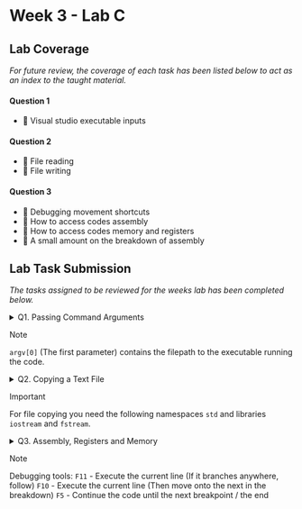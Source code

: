 # Week 3 - Lab C

## Lab Coverage
*For future review, the coverage of each task has been listed below to act as an index to the taught material.*

#### Question 1
- 🤔 Visual studio executable inputs
#### Question 2
- 🤔 File reading
- 🤔 File writing
#### Question 3
- 🤔 Debugging movement shortcuts
- 🤔 How to access codes assembly
- 🤔 How to access codes memory and registers
- 🤔 A small amount on the breakdown of assembly

## Lab Task Submission
*The tasks assigned to be reviewed for the weeks lab has been completed below.*

<details> <!-- Question 1 -->
  <summary> Q1. Passing Command Arguments</summary>

## Question:
Passing Command Arguments

**[LAB BOOK - Record the steps required to enter arguments into Visual Studio]**

## Solution:
### Step 1 - Project properties
![image](https://github.com/TheOtherRealMesteven/Lab-Book/assets/115008465/bedfeff8-8ecf-4a94-a429-75753a20a99e)

Defining visual studios input for executing the project is done via the projects properties.

### Step 2 - Debugging
![image](https://github.com/TheOtherRealMesteven/Lab-Book/assets/115008465/207af20b-8b2e-4be9-9a16-799c02dc1acc)

Under `Configuration Properties` select `Debugging`

### Step 3 - Command Arguments
![image](https://github.com/TheOtherRealMesteven/Lab-Book/assets/115008465/d790fbe7-3f16-4a84-964a-de551c2387d4)

Under the `Command Arguments` row, you can supply command arguments seperated by spaces.

## Test data:
Project: File Input Output

Arguments: `input.txt` `output.txt`

![image](https://github.com/TheOtherRealMesteven/Lab-Book/assets/115008465/d790fbe7-3f16-4a84-964a-de551c2387d4)
## Sample output:
![image](https://github.com/TheOtherRealMesteven/Lab-Book/assets/115008465/7365b0ad-163c-41b7-89ac-4644f77284ff)

As you can see the program did not error nor output the Usage prompt. Therefore, there were three total inputs passed through as expected.

## Reflection:
- If you want to pass in a command argument with a space in the name, do you use speech marks to indicate the selection similar to command prompt?

</details>

> [!NOTE]
> `argv[0]` (The first parameter) contains the filepath to the executable running the code.



<details> <!-- Question 2 -->
  <summary> Q2. Copying a Text File </summary>

## Question:
Complete the functionality inside of the `Copy(char filenamein[], char filenameout[])` function. You need to add code that will try to open a text file given by the `filenamein` array as the name of the input file. You need to add code to create and output file using the `filenameout` array as the name of the ouput file. Then you can add code that will take each char from the input file and put it in the output file.

Make sure that you check for the input and output files existence before trying to copy.

Test your code thoroughly, e.g. try providing filenames that do not exist.

**[LAB BOOK - Add you code to your lab book and reflect on how you tested your code]**

## Solution:
<details>
  <summary> Copied character by character </summary>

```c++
bool Copy(char filenamein[], char filenameout[])
{
	ifstream fin(filenamein, ios::in);
	if (fin.is_open()) {
		ofstream fout(filenameout, ios::out);
		if (fout.is_open()) {
			char c;
			while (fin.get(c)) fout << c; 
			fin.close();
			fout.close();
			return true;
		}
		cout << "Error creating the output file " << filenameout << endl;
		fin.close();
		return false;
	}
	cout << "Input file " << filenamein << " does not exist" << endl;
	return false;
}
```

My first attempt at C++ file copying.
- The characters are copied across individually.

</details>
<details>
  <summary> Copied via array </summary>

```c++
bool Copy(char filenamein[], char filenameout[])
{
	ifstream fin(filenamein, ios::in);
	if (fin.is_open()) {
		ofstream fout(filenameout, ios::out);
		if (fout.is_open()) {
			const int arraySize = 4096;
			char c[arraySize];
			while (true)
			{
				fin.read(c, arraySize);
				streamsize size = fin.gcount();
				if (size <= 0) break;
				fout.write(c, size);
			}
			fin.close();
			fout.close();
			return true;
		}
		cout << "Error creating the output file " << filenameout << endl;
		fin.close();
		return false;
	}
	cout << "Input file " << filenamein << " does not exist" << endl;
	return false;
}
```

My second attempt at C++ file copying.
- The characters are copied across using an array allowing strings of characters to be copied across.
- If I used `fin.read` as the while loops condition like the last solution, no characters would be copied.
- `fout.write` wouldnt allow me to use an `int` for the size so I had to use `streamsize` which worked.

</details>

## Testing:

<details>
  <summary> Functional Test </summary>
  
### Test data:
File: `input.txt`

Contents:

![image](https://github.com/TheOtherRealMesteven/Lab-Book/assets/115008465/cf19d043-d766-4899-a8c6-9b31078ac0b6)

### Sample output:
File: `output.txt`

Contents:

![image](https://github.com/TheOtherRealMesteven/Lab-Book/assets/115008465/4a95d79e-017f-4117-88f6-6f51c21c98d1)

**Conclusion: ✅ Successfully Copied**
</details>
<details>
  <summary> Existing Output File Test</summary>

### Test data:
File: `input.txt`

Contents:

![image](https://github.com/TheOtherRealMesteven/Lab-Book/assets/115008465/cf19d043-d766-4899-a8c6-9b31078ac0b6)

File: `output.txt`

Contents:

![image](https://github.com/TheOtherRealMesteven/Lab-Book/assets/115008465/719ccff9-3734-4bb9-88e3-8d5e7fcc8c5c)


### Sample output:
File: `output.txt`

Contents:

![image](https://github.com/TheOtherRealMesteven/Lab-Book/assets/115008465/4a95d79e-017f-4117-88f6-6f51c21c98d1)

**Conclusion: ✅ Successfully Copied**
</details>
<details>
  <summary> Missing File Test</summary>

### Test data:
n/a
### Sample output:
![image](https://github.com/TheOtherRealMesteven/Lab-Book/assets/115008465/714d32ce-9139-412c-aed3-5ab61be3bc14)

**Conclusion: ✅ Expected Behaviour**
</details>
<details>
  <summary> Large File Test</summary>

### Test data:
File: `input.txt`

Contents: [59KB]
```
Bee Movie Script

  
  
According to all known laws
of aviation,
...
```

### Sample output:

File: `output.txt`

Contents: [59KB]
```
Bee Movie Script

  
  
According to all known laws
of aviation,
...
```
**Conclusion: ✅ Successfully Copied**
</details>
<details>
  <summary> Different File Type</summary>

### Test data:
File: `input.webp`
![image](https://github.com/TheOtherRealMesteven/Lab-Book/assets/115008465/64db552b-ca20-4bda-9e42-2dc7e3bc7d51)

### Sample output:
File: `output.webp`
![image](https://github.com/TheOtherRealMesteven/Lab-Book/assets/115008465/c667c824-b293-4863-8694-853130fca1b1)

**Conclusion: ❎ Unsuccessfully Copied**
</details>

## Summary:
|Test|Successful|
|--|--|
|Functional Test|✔|
|Existing Output File Test|✔|
|Missing File Test|✔|
|Large File Test|✔|
|Different File Type|❌|

The created code performs as it should with the initial sample data. And is programmed to withstand multiple scenarios which could occur when duplicating a text file.
However, when it attempts to copy `different file types` the code fails. I believe that is due to the way the files are opened, `ios:in` and `ios:out` are not as versatile as they are needed to be.

Therefore, the code needs to use something universal to copy the data of different file types. For example: Binary, which is the computer holds data universally.

## Final Solution:
```c++
bool Copy(char filenamein[], char filenameout[])
{
	ifstream fin(filenamein, ios::binary);
	if (fin.is_open()) {
		ofstream fout(filenameout, ios::binary);
		if (fout.is_open()) {
			const int arraySize = 4096;
			char c[arraySize];
			while (true)
			{
				fin.read(c, arraySize);
				streamsize size = fin.gcount();
				if (size <= 0) break;
				fout.write(c, size);
			}
			fin.close();
			fout.close();
			return true;
		}
		cout << "Error creating the output file " << filenameout << endl;
		fin.close();
		return false;
	}
	cout << "Input file " << filenamein << " does not exist" << endl;
	return false;
}
```

With the ``ios::binary`` method of opening and writing to files, the data is copied bit by bit and so can be used across file types as far as I am aware.

<details>
  <summary> Different File Type</summary>

### Test data:
File: `input.webp`
![image](https://github.com/TheOtherRealMesteven/Lab-Book/assets/115008465/64db552b-ca20-4bda-9e42-2dc7e3bc7d51)

### Sample output:
File: `output.webp`
![image](https://github.com/TheOtherRealMesteven/Lab-Book/assets/115008465/64db552b-ca20-4bda-9e42-2dc7e3bc7d51)

**Conclusion: ✅ Successfully Copied**
</details>

## Reflection:
- With `ios::in` and `ios::out` what breakdown does it get of the file and so what data types can be copied?

</details>

> [!IMPORTANT]
> For file copying you need the following namespaces `std` and libraries `iostream` and `fstream`.

<details> <!-- Question 3 -->
  <summary> Q3. Assembly, Registers and Memory  </summary>

## Lesson:
<details>
	<summary> View: Code breakdown, Memory, Registers etc . . .</summary>

### Code in Assembly
![image](https://github.com/TheOtherRealMesteven/Lab-Book/assets/115008465/f04ed1b6-8ad3-40f4-abaf-85d84877f914)

![image](https://github.com/TheOtherRealMesteven/Lab-Book/assets/115008465/43ff1083-4daa-4246-b992-cf1e6283b4fb)

### Memory
![image](https://github.com/TheOtherRealMesteven/Lab-Book/assets/115008465/099e3772-4db0-49e1-a675-4b30f7fcfbbe)

![image](https://github.com/TheOtherRealMesteven/Lab-Book/assets/115008465/a9d2c3d9-b290-43bb-9277-e3acebce45b4)

### Registers
![image](https://github.com/TheOtherRealMesteven/Lab-Book/assets/115008465/987d770d-4e73-43e9-80f9-dff090cefc0e)

![image](https://github.com/TheOtherRealMesteven/Lab-Book/assets/115008465/ffb9bf53-0964-4c27-889e-c32b9e5d370c)

</details>

## Question:
```
0x0018FE15  cc cc cc cc cc cc cc cc cc cc cc cc cc  ÌÌÌÌÌÌÌÌÌÌÌÌÌ
0x0018FE22  cc cc cc cc cc cc cc cc cc cc cc cc cc  ÌÌÌÌÌÌÌÌÌÌÌÌÌ
0x0018FE2F  cc 0a 00 00 00 14 00 00 00 00 00 00 00  Ì............
0x0018FE3C  00 00 00 00 00 e0 fd 7e cc cc cc cc cc  .....àý~ÌÌÌÌÌ
0x0018FE49  cc cc cc cc cc cc cc cc cc cc cc cc cc  ÌÌÌÌÌÌÌÌÌÌÌÌÌ
0x0018FE56  cc cc cc cc cc cc cc cc cc cc cc cc cc  ÌÌÌÌÌÌÌÌÌÌÌÌÌ
```

###  Data sizes

**In source.cpp we use variables a and b. How many bytes do each of these variables occupy in memory? Look at the memory dump above; can you verify your answer?**

In the code above, we can see variable `a`'s value of `0a` and variable `b`'s value of `14`. These integers are hexadecimal values and so they can hold a maximum of 32 bits aka 4 bytes. Meaning they hold 4 bytes each of memory.

*Each of the registers we have used so far in this program have been 32-bits in size e.g. EAX. Look at the register window. The values in each register are represented by 8 digits; 2 digits for each byte.*
### Parameter types
**Now modify the code and add in your own function that takes 3 parameters each of a different type.**

**From what you have learnt in the previous exercises, use the Debugger and Disassembly to investigate how the C++ parameter passing mechanism deals with these new parameters.**
## Test data:
```c++
int a [4] = {10, 20, 30, 40};
const char* b = "Cheese";
float c = 3.01f;
```
## Analysis:
### Disassembly
```
	int a [4] = {10, 20, 30, 40};
00007FF64BC166CC  mov         dword ptr [a],0Ah  					// mov (move) // dword ptr (32-bit value) // into the memory location [`a`] // `0A`h (denary:10)
00007FF64BC166D3  mov         dword ptr [rbp+0Ch],14h  					// mov (move) // dword ptr (32-bit value) // into the memory location [`0C`h (denary:12) from the base pointer] // `14`h (denary:20)
00007FF64BC166DA  mov         dword ptr [rbp+10h],1Eh  					// mov (move) // dword ptr (32-bit value) // into the memory location [`10`h (denary:16) from the base pointer] // `1E`h (denary:30)
00007FF64BC166E1  mov         dword ptr [rbp+14h],28h  					// mov (move) // dword ptr (32-bit value) // into the memory location [`14`h (denary:20) from the base pointer] // `28`h (denary:40)
	const char* b = "Cheese";
00007FF64BC166E8  lea         rax,[string "Cheese" (07FF64BC1AC24h)] 			// lea (load) // rax (Register AX) // [string "Cheese" // located at memory address (07FF64BC1AC24h)]
00007FF64BC166EF  mov         qword ptr [b],rax  					// mov (move) // qword ptr (64-bit value) // into the memory location [`b`] // the value held in rax (Memory address 07FF64BC1AC24h)
	float c = 3.01f;
00007FF64BC166F3  movss       xmm0,dword ptr [__real@4040a3d7 (07FF64BC1AC2Ch)]  	// movss (move float?) // into xmmo (Register xmm0) // dword ptr (32-bit value) // [value __real@4040a3d7 // located at memory address (07FF64BC1AC2Ch)]
00007FF64BC166FB  movss       dword ptr [c],xmm0					// movss (move float?) // dword ptr (32-bit value) // into the memory location [`c`] // the value held at xmm0 (The thing above)
```

### Registers
#### Registers (Before assigning parameters)
```
RAX = 0000000000000001 RBX = 0000000000000000 RCX = 00007FF64BC23066 RDX = 00000279E637B0D0 RSI = 0000000000000000 RDI = 000000C9AD76F818 R8  = 00000279E637FAE0 R9  = 000000C9AD76F7E8 R10 = 0000000000000012 R11 = 000000C9AD76F890 R12 = 0000000000000000 R13 = 0000000000000000 R14 = 0000000000000000 R15 = 0000000000000000 RIP = 00007FF64BC166CC RSP = 000000C9AD76F760 RBP = 000000C9AD76F780 EFL = 00000200 

0x000000C9AD76F788 = CCCCCCCC 
```
#### Registers (After assigning parameters)
```
RAX = 00007FF64BC1AC24 RBX = 0000000000000000 RCX = 00007FF64BC23066 RDX = 00000279E637B0D0 RSI = 0000000000000000 RDI = 000000C9AD76F818 R8  = 00000279E637FAE0 R9  = 000000C9AD76F7E8 R10 = 0000000000000012 R11 = 000000C9AD76F890 R12 = 0000000000000000 R13 = 0000000000000000 R14 = 0000000000000000 R15 = 0000000000000000 RIP = 00007FF64BC16700 RSP = 000000C9AD76F760 RBP = 000000C9AD76F780 EFL = 00000202 

0x000000C9AD76F7D4 = 4040A3D7 
```
#### Changes
- RAX - Now contains the memory address of the string "Cheese" so that it can be constant.
- RIP - Memory location of the instruction to be executed next (instruction pointer).
- EFL
- 0x000000C9AD76F7D4

## Reflection:
 - What is movss?
 - Why is the floats value nothing like 3.01f? Is it a temporary value?
 - Is xmm0 a memory location? Or is it an unlisted register?
 - What is EFL?
 - What is 0x000000C9AD76F7D4 used for?
 - Where can I find the stack to follow the trace?
</details>

> [!NOTE]
> Debugging tools:
> `F11` - Execute the current line (If it branches anywhere, follow)
> `F10` - Execute the current line (Then move onto the next in the breakdown)
> `F5` - Continue the code until the next breakpoint / the end
